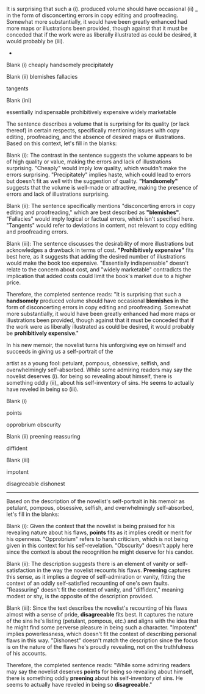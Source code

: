 It is surprising that such a (i). produced volume should have occasional (ii) _ in the form of disconcerting errors in copy editing and proofreading. Somewhat more substantially, it would have been greatly enhanced had more maps or illustrations been provided, though against that it must be conceded that if the work were as liberally illustrated as could be desired, it would probably be (iii).

-

Blank (i) cheaply handsomely precipitately

Blank (ii) blemishes fallacies

tangents

Blank (ini)

essentially indispensable prohibitively expensive widely marketable

The sentence describes a volume that is surprising for its quality (or lack thereof) in certain respects, specifically mentioning issues with copy editing, proofreading, and the absence of desired maps or illustrations. Based on this context, let's fill in the blanks:

Blank (i): The contrast in the sentence suggests the volume appears to be of high quality or value, making the errors and lack of illustrations surprising. "Cheaply" would imply low quality, which wouldn't make the errors surprising. "Precipitately" implies haste, which could lead to errors but doesn't fit as well with the suggestion of quality. **"Handsomely"** suggests that the volume is well-made or attractive, making the presence of errors and lack of illustrations surprising.

Blank (ii): The sentence specifically mentions "disconcerting errors in copy editing and proofreading," which are best described as **"blemishes"**. "Fallacies" would imply logical or factual errors, which isn't specified here. "Tangents" would refer to deviations in content, not relevant to copy editing and proofreading errors.

Blank (iii): The sentence discusses the desirability of more illustrations but acknowledges a drawback in terms of cost. **"Prohibitively expensive"** fits best here, as it suggests that adding the desired number of illustrations would make the book too expensive. "Essentially indispensable" doesn't relate to the concern about cost, and "widely marketable" contradicts the implication that added costs could limit the book's market due to a higher price.

Therefore, the completed sentence reads: "It is surprising that such a **handsomely** produced volume should have occasional **blemishes** in the form of disconcerting errors in copy editing and proofreading. Somewhat more substantially, it would have been greatly enhanced had more maps or illustrations been provided, though against that it must be conceded that if the work were as liberally illustrated as could be desired, it would probably be **prohibitively expensive**."



In his new memoir, the novelist turns his unforgiving eye on himself and succeeds in giving us a self-portrait of the

artist as a young fool: petulant, pompous, obsessive, selfish, and overwhelmingly self-absorbed. While some admiring readers may say the novelist deserves (i). for being so revealing about himself, there is something oddly (ii)_ about his self-inventory of sins. He seems to actually have reveled in being so (iii).

Blank (i)

points

opprobrium obscurity

Blank (ii) preening reassuring

diffident

Blank (iii)

impotent

disagreeable dishonest

---
Based on the description of the novelist's self-portrait in his memoir as petulant, pompous, obsessive, selfish, and overwhelmingly self-absorbed, let's fill in the blanks:

Blank (i): Given the context that the novelist is being praised for his revealing nature about his flaws, **points** fits as it implies credit or merit for his openness. "Opprobrium" refers to harsh criticism, which is not being given in this context for his self-revelation. "Obscurity" doesn't apply here since the context is about the recognition he might deserve for his candor.

Blank (ii): The description suggests there is an element of vanity or self-satisfaction in the way the novelist recounts his flaws. **Preening** captures this sense, as it implies a degree of self-admiration or vanity, fitting the context of an oddly self-satisfied recounting of one's own faults. "Reassuring" doesn't fit the context of vanity, and "diffident," meaning modest or shy, is the opposite of the description provided.

Blank (iii): Since the text describes the novelist's recounting of his flaws almost with a sense of pride, **disagreeable** fits best. It captures the nature of the sins he's listing (petulant, pompous, etc.) and aligns with the idea that he might find some perverse pleasure in being such a character. "Impotent" implies powerlessness, which doesn't fit the context of describing personal flaws in this way. "Dishonest" doesn't match the description since the focus is on the nature of the flaws he's proudly revealing, not on the truthfulness of his accounts.

Therefore, the completed sentence reads: "While some admiring readers may say the novelist deserves **points** for being so revealing about himself, there is something oddly **preening** about his self-inventory of sins. He seems to actually have reveled in being so **disagreeable**."
